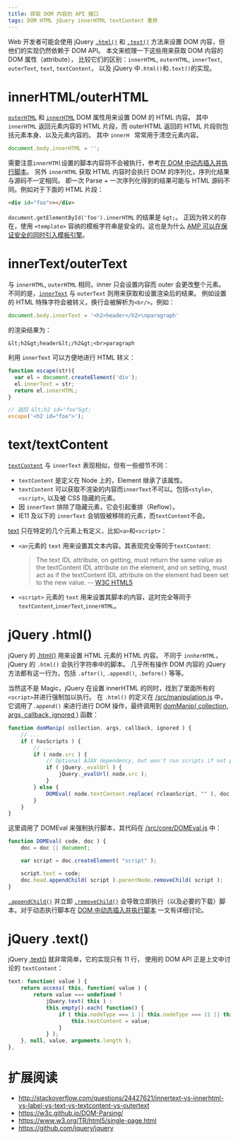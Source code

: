 ```yaml
---
title: 获取 DOM 内容的 API 接口
tags: DOM HTML jQuery innerHTML textContent 重排
---
```


Web 开发者可能会使用 jQuery [`.html()`][jq-html] 和 [`.text()`][jq-text]
方法来设置 DOM 内容，但他们的实现仍然依赖于 DOM API。
本文来梳理一下这些用来获取 DOM 内容的 DOM 属性（attribute），
比较它们的区别：`innerHTML`, `outerHTML`, `innerText`, `outerText`, `text`, `textContent`，
以及 jQuery 中`.html()`和`.text()`的实现。

<!--more-->

# innerHTML/outerHTML

[`outerHTML`][outerHTML] 和 [`innerHTML`][innerHTML]
DOM 属性用来设置 DOM 的 HTML 内容。
其中 `innerHTML` 返回元素内容的 HTML 片段，而 outerHTML 返回的 HTML 片段则包括元素本身、以及元素内容的。
其中 `innerH ` 常常用于清空元素内容。

```javascript
document.body.innerHTML = '';
```

需要注意`innerHTMl`设置的脚本内容将不会被执行，参考[在 DOM 中动态插入并执行脚本][script-insert]。
另外 `innerHTML` 获取 HTML 内容时会执行 DOM 的序列化，序列化结果与源码不一定相同。
即一次 Parse + 一次序列化得到的结果可能与 HTML 源码不同。例如对于下面的 HTML 片段：

```html
<div id="foo">></div>
```

`document.getElementById('foo').innerHTML` 的结果是 `&gt;`。
正因为转义的存在，使用 `<template>` 容纳的模板字符串是安全的。这也是为什么 [AMP 可以在保证安全的同时引入模板引擎][amp-mustache]。

# innerText/outerText

与 `innerHTML`,  `outerHTML` 相同，inner 只会设置内容而 outer 会更改整个元素。
不同的是，[`innerText`][innerText] 与 `outerText` 则用来获取和设置渲染后的结果。
例如设置的 HTML 特殊字符会被转义，换行会被解析为`<br/>`。例如：

```javascript
document.body.innerText = '<h2>header</h2>\nparagraph'
```

的渲染结果为：

```
&lt;h2&gt;header&lt;/h2&gt;<br>paragraph
```

利用 `innerText` 可以方便地进行 HTML 转义：

```javascript
function escape(str){
  var el = document.createElement('div');
  el.innerText = str;
  return el.innerHTML;
}

// 返回 &lt;h2 id="foo"&gt;
escape('<h2 id="foo">');
```

# text/textContent

[`textContent`][textContent] 与 `innerText` 表现相似，但有一些细节不同：

* `textContent` 是定义在 Node 上的，Element 继承了该属性。
* `textContent` 可以获取不渲染的内容而`innerText`不可以。包括`<style>`, `<script>`, 以及被 CSS 隐藏的元素。
* 因 `innerText` 排除了隐藏元素，它会引起重排（Reflow）。
* IE11 及以下的 `innerText` 会销毁被移除的元素，而`textContent`不会。

[text][text] 只在特定的几个元素上有定义，比如`<a>`和`<script>`：

* `<a>`元素的 `text` 用来设置其文本内容。其表现完全等同于`textContent`:

    > The text IDL attribute, on getting, must return the same value as the textContent IDL attribute on the element, and on setting, must act as if the textContent IDL attribute on the element had been set to the new value. -- [W3C HTML5][text]

* `<script>` 元素的 `text` 用来设置其脚本的内容，这时完全等同于`textContent`,`innerText`,`innerHTML`。

# jQuery .html()

jQuery 的 [.html()][jq-html] 用来设置 HTML 元素的 HTML 内容。
不同于 `innherHTML`，jQuery 的 `.html()` 会执行字符串中的脚本。
几乎所有操作 DOM 内容的 jQuery 方法都有这一行为，包括 `.after()`, `.append()`, `.before()` 等等。

当然这不是 Magic，jQuery 在设置 innerHTML 的同时，找到了里面所有的`<script>`并进行强制加以执行。
在 `.html()` 的定义在 [/src/manipulation.js][src/manipulation] 中，
它调用了`.append()` 来进行进行 DOM 操作，最终调用到
[domManip( collection, args, callback, ignored )][domManip] 函数：

```javascript
function domManip( collection, args, callback, ignored ) {
    // ...
    if ( hasScripts ) {
        // ...
        if ( node.src ) {
            // Optional AJAX dependency, but won't run scripts if not present
            if ( jQuery._evalUrl ) {
                jQuery._evalUrl( node.src );
            }
        } else {
            DOMEval( node.textContent.replace( rcleanScript, "" ), doc );
        }
    }
}
```

这里调用了 DOMEval 来强制执行脚本，其代码在 [/src/core/DOMEval.js][domeval] 中：

```javascript
function DOMEval( code, doc ) {
    doc = doc || document;

    var script = doc.createElement( "script" );

    script.text = code;
    doc.head.appendChild( script ).parentNode.removeChild( script );
}
```

[`.appendChild()`][appendChild] 并立即 [`.removeChild()`][removeChild]
会导致立即执行（以及必要的下载）脚本。对于动态执行脚本在
[DOM 中动态插入并执行脚本](/2017/01/16/dynamic-script-insertion.html) 一文有详细讨论。

# jQuery .text()

jQuery [.text()][jq-text] 就非常简单，它的实现只有 11 行，
使用的 DOM API 正是上文中讨论的 `textContent`：

```javascript
text: function( value ) {
    return access( this, function( value ) {
        return value === undefined ?
            jQuery.text( this ) :
            this.empty().each( function() {
                if ( this.nodeType === 1 || this.nodeType === 11 || this.nodeType === 9 ) {
                    this.textContent = value;
                }
            } );
    }, null, value, arguments.length );
},
```

# 扩展阅读

* <http://stackoverflow.com/questions/24427621/innertext-vs-innerhtml-vs-label-vs-text-vs-textcontent-vs-outertext>
* <https://w3c.github.io/DOM-Parsing/>
* <https://www.w3.org/TR/html5/single-page.html>
* <https://github.com/jquery/jquery>

[outerHTML]: https://w3c.github.io/DOM-Parsing/#dom-element-outerhtml
[innerHTML]: https://w3c.github.io/DOM-Parsing/#dom-element-innerhtml
[script-insert]: http://harttle.land/2017/01/16/dynamic-script-insertion.html
[innerText]: https://html.spec.whatwg.org/multipage/dom.html#the-innertext-idl-attribute
[textContent]: http://www.w3.org/TR/DOM-Level-3-Core/core.html#Node3-textContent
[text]: https://www.w3.org/TR/html5/single-page.html#dom-a-text
[jq-html]: http://api.jquery.com/html/
[src/manipulation]: https://github.com/jquery/jquery/blob/master/src/manipulation.js
[domManip]: https://github.com/jquery/jquery/blob/b442abacbb8464f0165059e8da734e3143d0721f/src/manipulation.js#L126
[domeval]: https://github.com/jquery/jquery/blob/b442abacbb8464f0165059e8da734e3143d0721f/src/core/DOMEval.js
[appendChild]: https://developer.mozilla.org/zh-CN/docs/Web/API/Node/appendChild
[removeChild]: https://developer.mozilla.org/zh-CN/docs/Web/API/Node/removeChild
[jq-text]: http://api.jquery.com/text/
[amp-mustache]: https://www.ampproject.org/docs/reference/components/dynamic/amp-mustache
